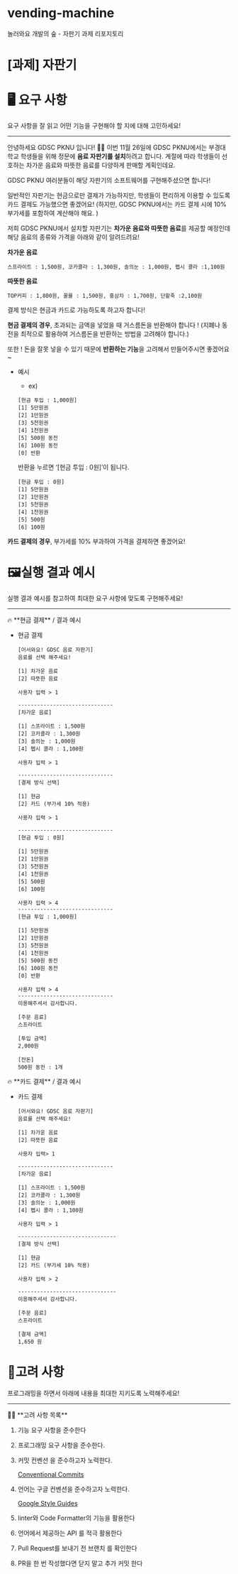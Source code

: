 # vending-machine
놀러와요 개발의 숲 - 자판기 과제 리포지토리
# [과제] 자판기

# 🖥️ 요구 사항

요구 사항을 잘 읽고 어떤 기능을 구현해야 할 지에 대해 고민하세요!

---

안녕하세요 GDSC PKNU 입니다! 🙋‍♂️
이번 11월 26일에 GDSC PKNU에서는 부경대학교 학생들을 위해 정문에 **음료 자판기를 설치**하려고 합니다. 계절에 따라 학생들이 선호하는 차가운 음료와 따뜻한 음료를 다양하게 판매할 계획인데요.

GDSC PKNU 여러분들이 해당 자판기의 소프트웨어를 구현해주셨으면 합니다!

일반적인 자판기는 현금으로만 결제가 가능하지만, 학생들이 편리하게 이용할 수 있도록 카드 결제도 가능했으면 좋겠어요! 
(하지만, GDSC PKNU에서는 카드 결제 시에 10% 부가세를 포함하여 계산해야 해요. )

저희 GDSC PKNU에서 설치할 자판기는 **차가운 음료와 따뜻한 음료**를 제공할 예정인데
해당 음료의 종류와 가격을 아래와 같이 알려드려요!

**차가운 음료**

```
스프라이트 : 1,500원, 코카콜라 : 1,300원, 솔의눈 : 1,000원, 펩시 콜라 :1,100원
```

**따뜻한 음료**

```
TOP커피 : 1,800원, 꿀물 : 1,500원, 홍삼차 : 1,700원, 단팥죽 :2,100원
```

결제 방식은 현금과 카드로 가능하도록 하고자 합니다!

**현금 결제의 경우**, 초과되는 금액을 넣었을 때 거스름돈을 반환해야 합니다 !
(지폐나 동전을 최적으로 활용하여 거스름돈을 반환하는 방법을 고려해야 합니다.)

또한 ! 돈을 잘못 넣을 수 있기 때문에 **반환하는 기능**을 고려해서 만들어주시면 좋겠어요~

- 예시
    - ex)
    
    ```
    [현금 투입 : 1,000원]
    [1] 5만원권 
    [2] 1만원권 
    [3] 5천원권  
    [4] 1천원권  
    [5] 500원 동전
    [6] 100원 동전
    [0] 반환
    ```
    
    반환을 누르면 ‘[현금 투입 : 0원]’이 됩니다.
    
    ```
    [현금 투입 : 0원]
    [1] 5만원권 
    [2] 1만원권 
    [3] 5천원권  
    [4] 1천원권  
    [5] 500원  
    [6] 100원 
    ```
    

**카드 결제의 경우**, 부가세를 10% 부과하여 가격을 결제하면 좋겠어요!

 

# 🖼️실행 결과 예시

실행 결과 예시를 참고하여 최대한 요구 사항에 맞도록 구현해주세요!

---

<aside>
🔥 **현금 결제** / 결과 예시

- 현금 결제
    
    ```
    [어서와요! GDSC 음료 자판기]
    음료를 선택 해주세요!
    
    [1] 차가운 음료
    [2] 따뜻한 음료
    
    사용자 입력 > 1
    
    ------------------------------
    [차가운 음료]
    
    [1] 스프라이트 : 1,500원
    [2] 코카콜라 : 1,300원
    [3] 솔의눈 : 1,000원
    [4] 펩시 콜라 : 1,100원
    
    사용자 입력 > 1
    
    ------------------------------
    [결제 방식 선택]
    
    [1] 현금
    [2] 카드 (부가세 10% 적용)
    
    사용자 입력 > 1
    
    ------------------------------
    [현금 투입 : 0원]
    
    [1] 5만원권 
    [2] 1만원권 
    [3] 5천원권  
    [4] 1천원권  
    [5] 500원  
    [6] 100원 
    
    사용자 입력 > 4
    ------------------------------
    [현금 투입 : 1,000원]
    
    [1] 5만원권 
    [2] 1만원권 
    [3] 5천원권  
    [4] 1천원권  
    [5] 500원 동전
    [6] 100원 동전
    [0] 반환
    
    사용자 입력 > 4
    ------------------------------
    이용해주셔서 감사합니다.
    
    [주문 음료] 
    스프라이트
    
    [투입 금액]
    2,000원
    
    [잔돈] 
    500원 동전 : 1개
    ```
    
</aside>

<aside>
🔥 **카드 결제** / 결과 예시

- 카드 결제
    
    ```
    [어서와요! GDSC 음료 자판기]
    음료를 선택 해주세요!
    
    [1] 차가운 음료
    [2] 따뜻한 음료
    
    사용자 입력> 1
    
    ------------------------------
    [차가운 음료]
    
    [1] 스프라이트 : 1,500원
    [2] 코카콜라 : 1,300원
    [3] 솔의눈 : 1,000원
    [4] 펩시 콜라 : 1,100원
    
    사용자 입력 > 1
    
    -------------------------------
    [결제 방식 선택]
    
    [1] 현금
    [2] 카드 (부가세 10% 적용)
    
    사용자 입력 > 2
    
    -------------------------------
    이용해주셔서 감사합니다.
    
    [주문 음료] 
    스프라이트
    
    [결제 금액]
    1,650 원
    ```
    
</aside>

# 📌고려 사항

프로그래밍을 하면서 아래에 내용을 최대한 지키도록 노력해주세요!

---

<aside>
☝🏻 **고려 사항 목록**

1. 기능 요구 사항을 준수한다
2. 프로그래밍 요구 사항을 준수한다.
3. 커밋 컨벤션 을 준수하고자 노력한다. 
    
    [Conventional Commits](https://www.conventionalcommits.org/ko/v1.0.0/)
    
4. 언어는 구글 컨벤션을 준수하고자 노력한다.
    
    [Google Style Guides](https://google.github.io/styleguide/)
    
5. linter와 Code Formatter의 기능을 활용한다
6. 언어에서 제공하는 API 를 적극 활용한다
7. Pull Request를 보내기 전 브랜치 를 확인한다
8. PR을 한 번 작성했다면 닫지 말고 추가 커밋 한다
</aside>

